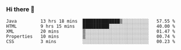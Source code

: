 ### Hi there 👋

<!--START_SECTION:waka-->

```text
Java         13 hrs 18 mins  ██████████████▒░░░░░░░░░░   57.55 %
HTML         9 hrs 15 mins   ██████████░░░░░░░░░░░░░░░   40.00 %
XML          20 mins         ▒░░░░░░░░░░░░░░░░░░░░░░░░   01.47 %
Properties   10 mins         ▒░░░░░░░░░░░░░░░░░░░░░░░░   00.74 %
CSS          3 mins          ░░░░░░░░░░░░░░░░░░░░░░░░░   00.23 %
```

<!--END_SECTION:waka-->


<!--
**AnkelMauCastillo/AnkelMauCastillo** is a ✨ _special_ ✨ repository because its `README.md` (this file) appears on your GitHub profile.

Here are some ideas to get you started:

- 🔭 I’m currently working on ...
- 🌱 I’m currently learning ...
- 👯 I’m looking to collaborate on ...
- 🤔 I’m looking for help with ...
- 💬 Ask me about ...
- 📫 How to reach me: ...
- 😄 Pronouns: ...
- ⚡ Fun fact: ...
-->
